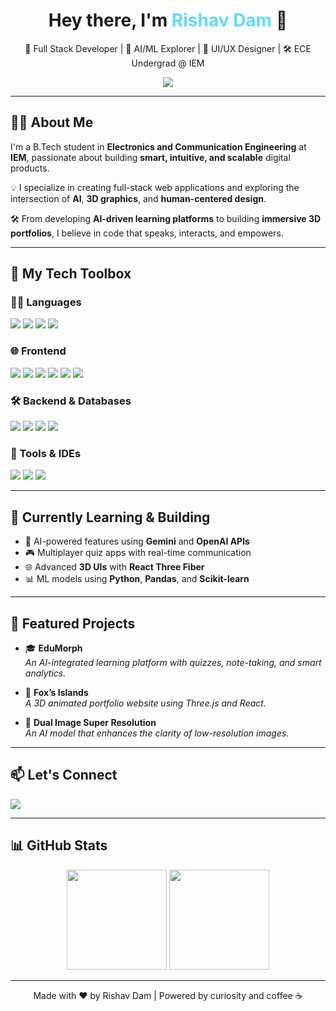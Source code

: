 <h1 align="center">Hey there, I'm <span style="color:#61DAFB">Rishav Dam</span> 👋</h1>
<p align="center">
  🚀 Full Stack Developer | 🤖 AI/ML Explorer | 🎨 UI/UX Designer | 🛠️ ECE Undergrad @ IEM
</p>

<p align="center">
  <img src="https://readme-typing-svg.demolab.com?font=Fira+Code&duration=2500&pause=1000&center=true&vCenter=true&width=435&lines=Building+impactful+tech.;Lover+of+clean+code+%26+design.;Learning+AI+%2B+3D+Web+Magic."/>
</p>

---

## 👨‍💻 About Me

I'm a B.Tech student in **Electronics and Communication Engineering** at **IEM**, passionate about building **smart, intuitive, and scalable** digital products.

💡 I specialize in creating full-stack web applications and exploring the intersection of **AI**, **3D graphics**, and **human-centered design**.

🛠️ From developing **AI-driven learning platforms** to building **immersive 3D portfolios**, I believe in code that speaks, interacts, and empowers.

---

## 🧰 My Tech Toolbox

### 👨‍💻 Languages
<p>
  <img src="https://img.shields.io/badge/C-00599C?style=flat-square&logo=c&logoColor=white" />
  <img src="https://img.shields.io/badge/C++-00599C?style=flat-square&logo=c%2B%2B&logoColor=white" />
  <img src="https://img.shields.io/badge/Python-3670A0?style=flat-square&logo=python&logoColor=white" />
  <img src="https://img.shields.io/badge/JavaScript-F7DF1E?style=flat-square&logo=javascript&logoColor=black" />
</p>

### 🌐 Frontend
<p>
  <img src="https://img.shields.io/badge/HTML5-E34F26?style=flat-square&logo=html5&logoColor=white" />
  <img src="https://img.shields.io/badge/CSS3-1572B6?style=flat-square&logo=css3&logoColor=white" />
  <img src="https://img.shields.io/badge/React-20232A?style=flat-square&logo=react&logoColor=61DAFB" />
  <img src="https://img.shields.io/badge/Next.js-000000?style=flat-square&logo=next.js&logoColor=white" />
  <img src="https://img.shields.io/badge/Three.js-000000?style=flat-square&logo=three.js&logoColor=white" />
  <img src="https://img.shields.io/badge/Tailwind_CSS-38B2AC?style=flat-square&logo=tailwind-css&logoColor=white" />
</p>

### 🛠️ Backend & Databases
<p>
  <img src="https://img.shields.io/badge/Node.js-339933?style=flat-square&logo=node.js&logoColor=white" />
  <img src="https://img.shields.io/badge/Express.js-000000?style=flat-square&logo=express&logoColor=white" />
  <img src="https://img.shields.io/badge/MongoDB-47A248?style=flat-square&logo=mongodb&logoColor=white" />
  <img src="https://img.shields.io/badge/Redis-DC382D?style=flat-square&logo=redis&logoColor=white" />
</p>

### 🧩 Tools & IDEs
<p>
  <img src="https://img.shields.io/badge/VS_Code-007ACC?style=flat-square&logo=visual-studio-code&logoColor=white" />
  <img src="https://img.shields.io/badge/Git-F05032?style=flat-square&logo=git&logoColor=white" />
  <img src="https://img.shields.io/badge/GitHub-181717?style=flat-square&logo=github&logoColor=white" />
</p>

---

## 🌱 Currently Learning & Building

- 🤖 AI-powered features using **Gemini** and **OpenAI APIs**
- 🎮 Multiplayer quiz apps with real-time communication
- 🌐 Advanced **3D UIs** with **React Three Fiber**
- 📊 ML models using **Python**, **Pandas**, and **Scikit-learn**

---

## 🚀 Featured Projects

- 🎓 **EduMorph**  
  *An AI-integrated learning platform with quizzes, note-taking, and smart analytics.*

- 🦊 **Fox’s Islands**  
  *A 3D animated portfolio website using Three.js and React.*

- 🧠 **Dual Image Super Resolution**  
  *An AI model that enhances the clarity of low-resolution images.*

---

## 📫 Let's Connect

<p>
  <a href="https://www.linkedin.com/in/rishav-dam-b1016a305" target="_blank">
    <img src="https://img.shields.io/badge/LinkedIn-blue?style=flat-square&logo=linkedin" />
  </a>
</p>

---

## 📊 GitHub Stats

<p align="center">
  <img src="https://github-readme-stats.vercel.app/api?username=devrishavD&show_icons=true&theme=radical" height="160" />
  <img src="https://github-readme-streak-stats.herokuapp.com/?user=devrishavD&theme=radical" height="160" />
</p>

---

<!-- Footer Note -->
<p align="center">
  Made with ❤️ by Rishav Dam | Powered by curiosity and coffee ☕
</p>
